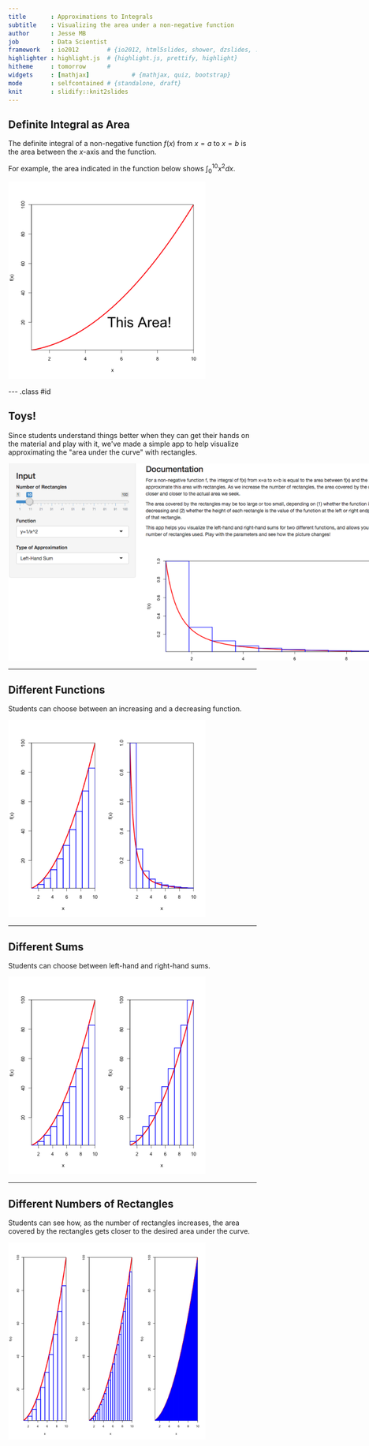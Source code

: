 ```yaml
---
title       : Approximations to Integrals
subtitle    : Visualizing the area under a non-negative function
author      : Jesse MB
job         : Data Scientist
framework   : io2012        # {io2012, html5slides, shower, dzslides, ...}
highlighter : highlight.js  # {highlight.js, prettify, highlight}
hitheme     : tomorrow      # 
widgets     : [mathjax]            # {mathjax, quiz, bootstrap}
mode        : selfcontained # {standalone, draft}
knit        : slidify::knit2slides
---
```


<!-- Limit image width and height -->
<style type='text/css'>
img {
    max-height: 400px;
    max-width: 964px;
}
</style>

<!-- Center image on slide -->
<script src="http://ajax.aspnetcdn.com/ajax/jQuery/jquery-1.7.min.js"></script>
<script type='text/javascript'>
$(function() {
    $("p:has(img)").addClass('centered');
});
</script>

## Definite Integral as Area

The definite integral of a non-negative function $f(x)$ from $x=a$ to $x=b$ is 
the area between the $x$-axis and the function.



For example, the area indicated in the function below shows
$\int_{0}^{10}x^2dx$.

![plot of chunk unnamed-chunk-1](assets/fig/unnamed-chunk-1-1.png) 


--- .class #id 

## Toys!

Since students understand things better when they can get their hands on the material
and play with it, we've made a simple app to help visualize approximating the "area under
the curve" with rectangles.

![height](assets/img/screenshot.png)

--- 

## Different Functions

Students can choose between an increasing and a decreasing function.

![plot of chunk unnamed-chunk-2](assets/fig/unnamed-chunk-2-1.png) 

---

## Different Sums

Students can choose between left-hand and right-hand sums.

![plot of chunk unnamed-chunk-3](assets/fig/unnamed-chunk-3-1.png) 

---

## Different Numbers of Rectangles

Students can see how, as the number of rectangles increases, 
the area covered by the rectangles gets closer to the desired area under the curve.

![plot of chunk unnamed-chunk-4](assets/fig/unnamed-chunk-4-1.png) 
